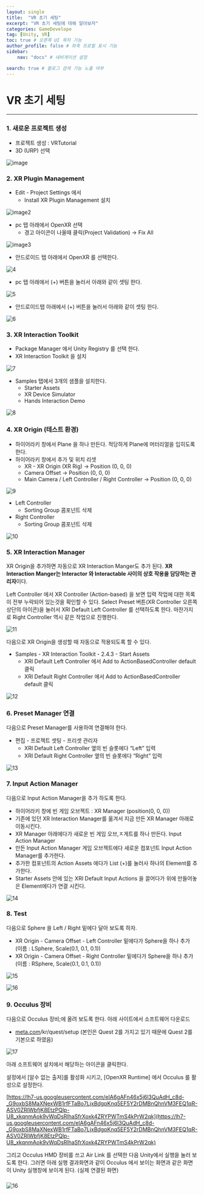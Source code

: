 ```yaml
---
layout: single
title:  "VR 초기 세팅"
excerpt: "VR 초기 세팅에 대해 알아보자"
categories: GameDevelope
tag: [Unity, VR]
toc: true # 오른쪽 UI 목차 기능
author_profile: false # 좌측 프로필 표시 기능
sidebar:
    nav: "docs" # 네비게이션 설정

search: true # 블로그 검색 기능 노출 여부
---
```






# VR 초기 세팅

---

### **1. 새로운 프로젝트 생성**

- 프로젝트 생성 : VRTutorial
- 3D (URP) 선택

![image](/images/2024-12-20-VRsetting/image.png)

### **2. XR Plugin Management**

- Edit - Project Settings 에서
  - Install XR Plugin Management 설치

![image2](/images\2024-12-20-VRsetting\image2.png)



- pc 탭 아래에서 OpenXR 선택
  - 경고 아이콘이 나올때 클릭(Project Validation) → Fix All

![image3](/images\2024-12-20-VRsetting\image3.png)





- 안드로이드 탭 아래에서 OpenXR 를 선택한다.

![4](/images\2024-12-20-VRsetting\4.png)



- pc 탭 아래에서 (+) 버튼을 눌러서 아래와 같이 셋팅 한다.

![5](/images\2024-12-20-VRsetting\5.png)



- 안드로이드탭 아래에서 (+) 버튼을 눌러서 아래와 같이 셋팅 한다.

![6](/images\2024-12-20-VRsetting\6.png)



### **3. XR Interaction Toolkit**

- Package Manager 에서 Unity Registry 를 선택 한다.
- XR Interaction Toolkit 을 설치

![7](/images\2024-12-20-VRsetting\7.png)



- Samples 탭에서 3개의 샘플을 설치한다.
  - Starter Assets
  - XR Device Simulator
  - Hands Interaction Demo

![8](/images\2024-12-20-VRsetting\8.png)



### **4. XR Origin (테스트 환경)**

- 하이어라키 창에서 Plane 을 하나 만든다. 적당하게 Plane에 머터리얼을 입히도록 한다.
- 하이어라키 창에서 추가 및 위치 리셋
  - XR - XR Origin (XR Rig) → Position (0, 0, 0)
  - Camera Offset → Position (0, 0, 0)
  - Main Camera / Left Controller / Right Controller → Position (0, 0, 0)

![9](/images\2024-12-20-VRsetting\9.png)



- Left Controller
  - Sorting Group 콤포넌트 삭제
- Right Controller
  - Sorting Group 콤포넌트 삭제

![10](/images\2024-12-20-VRsetting\10.png)



### **5. XR Interaction Manager**

XR Origin을 추가하면 자동으로 XR Interaction Manger도 추가 된다. **XR Interaction Manger는 Interactor 와 Interactable 사이의 상호 작용을 담당하는 관리자**이다.

Left Controller 에서 XR Controller (Action-based) 을 보면 입력 작업에 대한 목록이 전부 누락되어 있는것을 확인할 수 있다. Select Preset 버튼(XR Controller 오른쪽 상단의 아이콘)을 눌러서 XRI Default Left Controller 를 선택하도록 한다. 마찬가지로 Right Controller 역시 같은 작업으로 진행한다.

![11](/images\2024-12-20-VRsetting\11.png)





다음으로 XR Origin을 생성할 때 자동으로 적용되도록 할 수 있다.

- Samples - XR Interaction Toolkit - 2.4.3 - Start Assets
  - XRI Default Left Controller 에서 Add to ActionBasedController default 클릭
  - XRI Default Right Controller 에서 Add to ActionBasedController default 클릭



![12](/images\2024-12-20-VRsetting\12.png)



### **6. Preset Manager 연결**

다음으로 Preset Manager를 사용하여 연결해야 한다.

- 편집 - 프로젝트 셋팅 - 프리셋 관리자
  - XRI Default Left Controller 옆의 빈 슬롯에다 “Left” 입력
  - XRI Default Right Controller 옆의 빈 슬롯에다 “Right” 입력

![13](/images\2024-12-20-VRsetting\13.png)



### **7. Input Action Manager**

다음으로 Input Action Manager을 추가 하도록 한다.

- 하이어라키 창에 빈 게임 오브젝트 : XR Manager (position(0, 0, 0))
- 기존에 있던 XR Interaction Manager를 옮겨서 지금 만든 XR Manager 아래로 이동시킨다.
- XR Manager 아래에다가 새로운 빈 게임 오브,ㅈ게트를 하나 만든다. Input Action Manager
- 만든 Input Action Manager 게임 오브젝트에다 새로운 컴포넌트 Input Action Manager를 추가한다.
- 추가한 컴포넌트의 Action Assets 에다가 List (+)를 눌러사 하나의 Element를 추가한다.
- Starter Assets 안에 있는 XRI Default Input Actions 을 끌어다가 위에 만들어놓은 Element에다가 연결 시킨다.



![14](/images\2024-12-20-VRsetting\14.png)





### **8. Test**

다음으로 Sphere 을 Left / Right 밑에다 달아 보도록 하자.

- XR Origin - Camera Offset - Left Controller 밑에다가 Sphere을 하나 추가 (이름 : LSphere, Scale(0.1, 0.1, 0.1))
- XR Origin - Camera Offset - Right Controller 밑에다가 Sphere을 하나 추가 (이름 : RSphere, Scale(0.1, 0.1, 0.1))

![15](/images\2024-12-20-VRsetting\15.png)



![16](/images\2024-12-20-VRsetting\16.png)



### **9. Occulus 장비**

다음으로 Occulus 장비;에 올려 보도록 한다. 아래 사이트에서 소프트웨어 다운로드

- [meta.com](http://meta.com/)/kr/quest/setup (본인은 Quest 2를 가지고 있기 때문에 Quest 2를 기본으로 하였음)

![17](/images\2024-12-20-VRsetting\17.png)



아래 소프트웨어 설치에서 해당하는 아이콘을 클릭한다.

설정에서 [알수 없는 출저]를 활성화 시키고, [OpenXR Runtime] 에서 Occulus 를 활성으로 설정한다.

[https://lh7-us.googleusercontent.com/eIA6gAFn46x5j6l3QuAdH_c8d-_G9oxbS8MaXNexWB1rfFTaBo7LjxBdgpKnq5EF5Y2rDMBnQhnVM3FEQ1qR-ASV0ZRIWbfjK8EtzPQlp-U8_xkqnmAok9vWqDsRlhaSfrXoxk4ZRYPWTmS4kPrW2qk](https://lh7-us.googleusercontent.com/eIA6gAFn46x5j6l3QuAdH_c8d-_G9oxbS8MaXNexWB1rfFTaBo7LjxBdgpKnq5EF5Y2rDMBnQhnVM3FEQ1qR-ASV0ZRIWbfjK8EtzPQlp-U8_xkqnmAok9vWqDsRlhaSfrXoxk4ZRYPWTmS4kPrW2qk)

그리고 Occulus HMD 장비를 쓰고 Air Link 를 선택한 다음 Unity에서 실행을 눌러 보도록 한다. 그러면 아래 실행 결과화면과 같이 Occulus 에서 보이는 화면과 같은 화면이 Unity 실행창에 보이게 된다. (실제 연결된 화면)

### 

![16](/images\2024-12-20-VRsetting\16.png)

